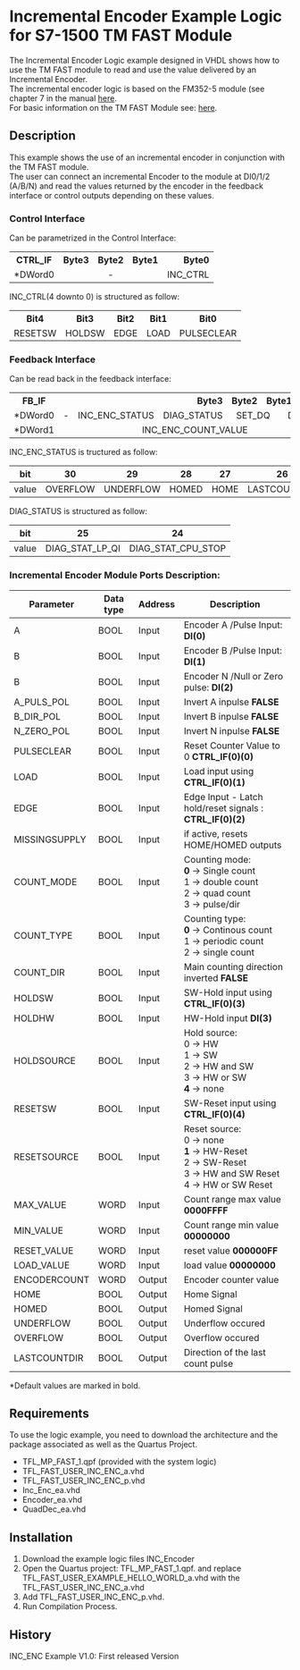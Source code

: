 # Incremental Encoder Example Logic for S7-1500 TM FAST Module

The Incremental Encoder Logic example designed in VHDL shows how to use the TM FAST module to read and use the value delivered by an Incremental Encoder. <br>
The incremental encoder logic is based on the FM352-5 module (see chapter 7 in the manual [here](https://support.industry.siemens.com/cs/ww/en/view/9240171). <br>
For basic information on the TM FAST Module see: [here](https://support.industry.siemens.com/cs/ww/en/view/109817062).

## Description

This example shows the use of an incremental encoder in conjunction with the TM FAST module.<br>
The user can connect an incremental Encoder to the module at DI0/1/2 (A/B/N) and read the values returned by the encoder in the feedback interface or control outputs depending on these values. <br>
### Control Interface
Can be parametrized in the Control Interface:

<table>
  <tr>
    <th>CTRL_IF</th>
    <th colspan="8" style="text-align: right">Byte3</th>
    <th colspan="8" style="text-align: right">Byte2</th>
    <th colspan="8" style="text-align: right">Byte1</th>
    <th colspan="8" style="text-align: right">Byte0</th>
  </tr>
  <tr>
    <td>*DWord0</td>
    <td colspan="27" style="text-align: center">-</td>
    <td colspan="5"  style="text-align: center">INC_CTRL</td>
  </tr>
  <tr>
</table>
INC_CTRL(4 downto 0) is structured as follow:
<table>
  <tr>
    <th>Bit4</th>
    <th>Bit3</th>
    <th>Bit2</th>
    <th>Bit1</th>
    <th>Bit0</th>
  </tr>
  <tr>
    <td>RESETSW</td>
    <td>HOLDSW</td>
    <td>EDGE</td>
    <td>LOAD</td>
    <td>PULSECLEAR</td>
  </tr>
  <tr>
</table>

### Feedback Interface
Can be read back in the feedback interface:

<table>
  <tr>
    <th>FB_IF</th>
    <th colspan="8" style="text-align: right">Byte3</th>
    <th colspan="8" style="text-align: right">Byte2</th>
    <th colspan="8" style="text-align: right">Byte1</th>
    <th colspan="8" style="text-align: right">Byte0</th>
  </tr>
  <tr>
    <td>*DWord0</td>
    <td colspan="1" style="text-align: center">-</td>
    <td colspan="5" style="text-align: center">INC_ENC_STATUS</td>
    <td colspan="2" style="text-align: center">DIAG_STATUS</td>
    <td colspan="12"  style="text-align: center">SET_DQ</td>
    <td colspan="12"  style="text-align: center">DI_STAT</td>
  </tr>
  <tr>
  <tr>
    <td>*DWord1</td>
    <td colspan="32" style="text-align: center">INC_ENC_COUNT_VALUE</td>
  </tr>
</table>

INC_ENC_STATUS is tructured as follow:

|bit  |30      |29       |28   |27  |26          |
|---  |---     |---      |---  |--- |---         |
|value|OVERFLOW|UNDERFLOW|HOMED|HOME|LASTCOUNTDIR|

DIAG_STATUS is structured as follow:

|bit|25|24|
|---|---|---|
|value|DIAG_STAT_LP_QI|DIAG_STAT_CPU_STOP|

### Incremental Encoder Module Ports Description:

|Parameter|Data type|Address|Description|
|   ---   |   ---   |   --- |       --- |
| A       |  BOOL   | Input |Encoder A /Pulse Input: **DI(0)**|
| B       |  BOOL   | Input |Encoder B /Pulse Input: **DI(1)**|
| B       |  BOOL   | Input |Encoder N /Null or Zero pulse: **DI(2)**|
|A_PULS_POL| BOOL   | Input |Invert A inpulse **FALSE** |
|B_DIR_POL| BOOL    | Input |Invert B inpulse **FALSE** |
|N_ZERO_POL| BOOL   | Input |Invert N inpulse **FALSE** |
|PULSECLEAR| BOOL   | Input |Reset Counter Value to 0 **CTRL_IF(0)(0)** |
|LOAD     | BOOL    | Input |Load input using **CTRL_IF(0)(1)**|
|EDGE     | BOOL    |Input  |Edge Input - Latch hold/reset signals : **CTRL_IF(0)(2)**|
|MISSINGSUPPLY| BOOL|Input  |if active, resets HOME/HOMED outputs|
|COUNT_MODE| BOOL   |Input  |Counting mode: <br> **0** ->  Single count <br> 1 -> double count <br> 2 -> quad count <br> 3 -> pulse/dir|
|COUNT_TYPE| BOOL   |Input  |Counting type: <br> **0** ->  Continous count <br> 1 -> periodic count <br> 2 -> single count| 
|COUNT_DIR| BOOL    |Input  |Main counting direction inverted **FALSE**|
|HOLDSW| BOOL       |Input  |SW-Hold input using **CTRL_IF(0)(3)**|
|HOLDHW| BOOL       |Input  |HW-Hold input **DI(3)**|
|HOLDSOURCE| BOOL   |Input  |Hold source: <br> 0 -> HW <br> 1 -> SW <br> 2 -> HW and SW <br> 3 -> HW or SW <br> **4** -> none| 
|RESETSW| BOOL      |Input  |SW-Reset input using **CTRL_IF(0)(4)**|
|RESETSOURCE| BOOL  |Input  |Reset source:<br> 0 -> none <br> **1** ->  HW-Reset <br> 2 -> SW-Reset <br> 3 -> HW and SW Reset <br> 4 -> HW or SW Reset|
|MAX_VALUE | WORD | Input | Count range max value **0000FFFF**|
|MIN_VALUE | WORD | Input | Count range min value **00000000**|
|RESET_VALUE | WORD | Input | reset value **000000FF**|
|LOAD_VALUE | WORD | Input | load value **00000000**|
|ENCODERCOUNT | WORD | Output | Encoder counter value|
|HOME |BOOL|Output|Home Signal|
|HOMED |BOOL|Output|Homed Signal|
|UNDERFLOW |BOOL|Output|Underflow occured|
|OVERFLOW  |BOOL|Output|Overflow occured|
|LASTCOUNTDIR|BOOL|Output|Direction of the last count pulse|
*Default values are marked in bold.

  ## Requirements
To use the logic example, you need to download the architecture and the package associated as well as the Quartus Project.
-	TFL_MP_FAST_1.qpf (provided with the system logic)
-	TFL_FAST_USER_INC_ENC_a.vhd
-	TFL_FAST_USER_INC_ENC_p.vhd
-   Inc_Enc_ea.vhd
-   Encoder_ea.vhd
-   QuadDec_ea.vhd

  ## Installation
1.	Download the example logic files INC_Encoder
2.	Open the Quartus project: TFL_MP_FAST_1.qpf. and replace TFL_FAST_USER_EXAMPLE_HELLO_WORLD_a.vhd with the TFL_FAST_USER_INC_ENC_a.vhd
3.	Add TFL_FAST_USER_INC_ENC_p.vhd.
4.	Run Compilation Process.


  ## History
  INC_ENC Example V1.0: First released Version